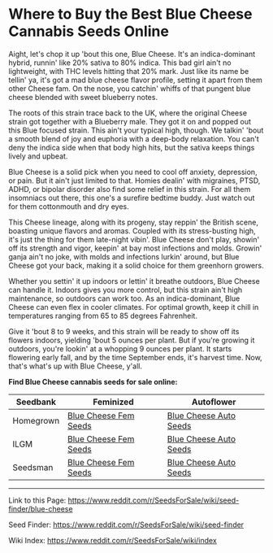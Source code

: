 # Where to Buy the Best Blue Cheese Cannabis Seeds Online

Aight, let's chop it up 'bout this one, Blue Cheese. It's an indica-dominant hybrid, runnin' like 20% sativa to 80% indica. This bad girl ain't no lightweight, with THC levels hitting that 20% mark. Just like its name be tellin' ya, it's got a mad blue cheese flavor profile, setting it apart from them other Cheese fam. On the nose, you catchin' whiffs of that pungent blue cheese blended with sweet blueberry notes.

The roots of this strain trace back to the UK, where the original Cheese strain got together with a Blueberry male. They got it on and popped out this Blue focused strain. This ain't your typical high, though. We talkin' 'bout a smooth blend of joy and euphoria with a deep-body relaxation. You can't deny the indica side when that body high hits, but the sativa keeps things lively and upbeat.

Blue Cheese is a solid pick when you need to cool off anxiety, depression, or pain. But it ain't just limited to that. Homies dealin' with migraines, PTSD, ADHD, or bipolar disorder also find some relief in this strain. For all them insomniacs out there, this one's a surefire bedtime buddy. Just watch out for them cottonmouth and dry eyes.

This Cheese lineage, along with its progeny, stay reppin' the British scene, boasting unique flavors and aromas. Coupled with its stress-busting high, it's just the thing for them late-night vibin'. Blue Cheese don't play, showin' off its strength and vigor, keepin' at bay most infections and molds. Growin' ganja ain't no joke, with molds and infections lurkin' around, but Blue Cheese got your back, making it a solid choice for them greenhorn growers.

Whether you settin' it up indoors or lettin' it breathe outdoors, Blue Cheese can handle it. Indoors gives you more control, but this strain ain't high maintenance, so outdoors can work too. As an indica-dominant, Blue Cheese can even flex in cooler climates. For optimal growth, keep it chill in temperatures ranging from 65 to 85 degrees Fahrenheit.

Give it 'bout 8 to 9 weeks, and this strain will be ready to show off its flowers indoors, yielding 'bout 5 ounces per plant. But if you're growing it outdoors, you're lookin' at a whopping 9 ounces per plant. It starts flowering early fall, and by the time September ends, it's harvest time. Now, that's what's up with Blue Cheese, y'all.

**Find Blue Cheese cannabis seeds for sale online:**

| Seedbank  | Feminized | Autoflower |
|-----------|-----------|------------|
| Homegrown | [Blue Cheese Fem Seeds](https://homegrowncannabisco.com/products/blue-cheese-feminized-marijuana-seeds?a_aid=sale) | [Blue Cheese Auto Seeds](https://homegrowncannabisco.com/products/blue-cheese-autoflower-marijuana-seeds?a_aid=sale) |
| ILGM      | [Blue Cheese Fem Seeds](https://ilgm.com/products/blue-cheese-feminized-seeds?aff=2191) | [Blue Cheese Auto Seeds](https://ilgm.com/products/blue-cheese-autoflower-seeds?aff=2191) |
| Seedsman  | [Blue Cheese Fem Seeds](https://www.seedsman.com/blueberry-cheese-seeds-barney-s-farm-seeds?a_aid=56f632ea3916c) | [Blue Cheese Auto Seeds](https://www.seedsman.com/blueberry-cheese-auto-feminised-seeds?a_aid=56f632ea3916c) |

___

Link to this Page: https://www.reddit.com/r/SeedsForSale/wiki/seed-finder/blue-cheese

Seed Finder: https://www.reddit.com/r/SeedsForSale/wiki/seed-finder

Wiki Index: https://www.reddit.com/r/SeedsForSale/wiki/index
